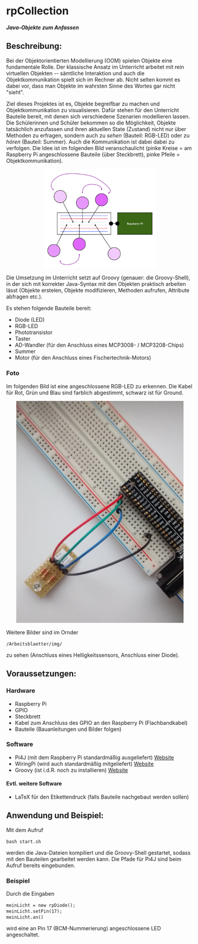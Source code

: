 # rpCollection
_**Java-Objekte zum Anfassen**_

## Beschreibung:
Bei der Objektorientierten Modellierung (OOM) spielen Objekte eine fundamentale Rolle. Der klassische Ansatz im Unterricht arbeitet mit rein virtuellen Objekten -- sämtliche Interaktion und auch die Objektkommunikation spielt sich im Rechner ab. Nicht selten kommt es dabei vor, dass man Objekte im wahrsten Sinne des Wortes gar nicht "sieht".

Ziel dieses Projektes ist es, Objekte begreifbar zu machen und Objektkommunikation zu visualisieren. Dafür stehen für den Unterricht Bauteile bereit, mit denen sich verschiedene Szenarien modellieren lassen. Die Schülerinnen und Schüler bekommen so die Möglichkeit, Objekte tatsächlich anzufassen und ihren aktuellen State (Zustand) nicht nur über Methoden zu erfragen, sondern auch zu *sehen* (Bauteil: RGB-LED) oder zu *hören* (Bauteil: Summer). Auch die Kommunikation ist dabei dabei zu verfolgen. Die Idee ist im folgenden Bild veranschaulicht (pinke Kreise = am Raspberry Pi angeschlossene Bauteile (über Steckbrett), pinke Pfeile = Objektkommunikation).

<div align="center">
<img src="ReadMe/objektkommunikation_am_Raspberry_Pi.png" alt="Objektkommunikation der Bauteile am Raspberry Pi" width="300px">
</div>

Die Umsetzung im Unterricht setzt auf Groovy (genauer: die Groovy-Shell), in der sich mit korrekter Java-Syntax mit den Objekten praktisch arbeiten lässt (Objekte erstelen, Objekte modifizieren, Methoden aufrufen, Attribute abfragen etc.).

Es stehen folgende Bauteile bereit:
* Diode (LED)
* RGB-LED 
* Phototransistor 
* Taster
* AD-Wandler (für den Anschluss eines MCP3008- / MCP3208-Chips)
* Summer
* Motor (für den Anschluss eines Fischertechnik-Motors)

### Foto
Im folgenden Bild ist eine angeschlossene RGB-LED zu erkennen. Die Kabel für Rot, Grün und Blau sind farblich abgestimmt, schwarz ist für Ground.  

<div align="center">
<img src="ReadMe/rgb_led_raspberry_pi_gpio.jpg" alt="Angeschlossene RGB-LED am Raspberry Pi" width="450px">
</div>

Weitere Bilder sind im Ornder

    /Arbeitsblaetter/img/
    
zu sehen (Anschluss eines Helligkeitssensors, Anschluss einer Diode).

## Voraussetzungen:
### Hardware
* Raspberry Pi
* GPIO
* Steckbrett
* Kabel zum Anschluss des GPIO an den Raspberry Pi (Flachbandkabel)
* Bauteile (Bauanleitungen und Bilder folgen)

### Software
* Pi4J (mit dem Raspberry Pi standardmäßig ausgeliefert) [Website](http://pi4j.com)
* WiringPi (wird auch standardmäßig mitgeliefert) [Website](http://wiringpi.com/)
* Groovy (ist i.d.R. noch zu installieren) [Website](http://groovy-lang.org/)

#### Evtl. weitere Software
* LaTeX für den Etikettendruck (falls Bauteile nachgebaut werden sollen)

## Anwendung und Beispiel:
Mit dem Aufruf 

    bash start.sh
    
werden die Java-Dateien kompiliert und die Groovy-Shell gestartet, sodass mit den Bauteilen gearbeitet werden kann. Die Pfade für Pi4J sind beim Aufruf bereits eingebunden.

### Beispiel
Durch die Eingaben

    meinLicht = new rpDiode();
    meinLicht.setPin(17);
    meinLicht.an()
    
wird eine an Pin 17 (BCM-Nummerierung) angeschlossene LED angeschaltet.
    
